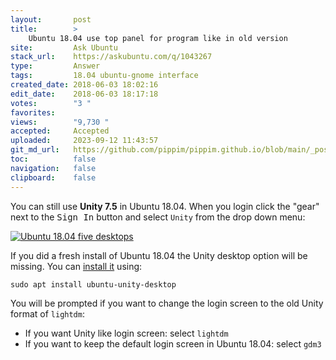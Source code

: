 ```yaml
---
layout:       post
title:        >
    Ubuntu 18.04 use top panel for program like in old version
site:         Ask Ubuntu
stack_url:    https://askubuntu.com/q/1043267
type:         Answer
tags:         18.04 ubuntu-gnome interface
created_date: 2018-06-03 18:02:16
edit_date:    2018-06-03 18:17:18
votes:        "3 "
favorites:    
views:        "9,730 "
accepted:     Accepted
uploaded:     2023-09-12 11:43:57
git_md_url:   https://github.com/pippim/pippim.github.io/blob/main/_posts/2018/2018-06-03-Ubuntu-18.04-use-top-panel-for-program-like-in-old-version.md
toc:          false
navigation:   false
clipboard:    false
---
```


You can still use **Unity 7.5** in Ubuntu 18.04. When you login click the "gear" next to the <kbd>Sign In</kbd> button and select `Unity` from the drop down menu:

[![Ubuntu 18.04 five desktops][1]][1]

If you did a fresh install of Ubuntu 18.04 the Unity desktop option will be missing. You can [install it][2] using:

``` 
sudo apt install ubuntu-unity-desktop
```

You will be prompted if you want to change the login screen to the old Unity format of `lightdm`:


-    If you want Unity like login screen: select `lightdm`
-    If you want to keep the default login screen in Ubuntu 18.04: select `gdm3`



  [1]: https://i.stack.imgur.com/NFxIl.jpg
  [2]: https://itsfoss.com/use-unity-ubuntu-17-10/

